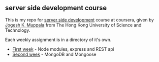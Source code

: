 ## server side development course
This is my repo for
[server side development](https://www.coursera.org/learn/server-side-development)
course at coursera, given by
[Jogesh K. Muppala](https://www.coursera.org/instructor/jmuppala)
from The Hong Kong University of Science and Technology.  

Each weekly assignment is in a directory of it's own.

- [First week](week-1-assignment) - Node modules, express and REST api
- [Second week](week-2-assignment) - MongoDB and Mongoose
